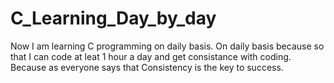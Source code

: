 # C_Learning_Day_by_day
Now I am learning C programming on daily basis.
On daily basis because so that I can code at leat 1 hour a day and get consistance with coding. Because as everyone says that Consistency is the key to success.
